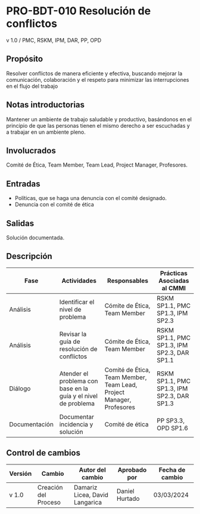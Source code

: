 # PRO-BDT-010 Resolución de conflictos

v 1.0 / PMC, RSKM, IPM, DAR, PP, OPD

## Propósito

Resolver conflictos de manera eficiente y efectiva, buscando mejorar la comunicación, colaboración y el respeto para minimizar las interrupciones en el flujo del trabajo

## Notas introductorias

Mantener un ambiente de trabajo saludable y productivo, basándonos en el principio de que las personas tienen el mismo derecho a ser escuchadas y a trabajar en un ambiente pleno.

## Involucrados

Comité de Ética, Team Member, Team Lead, Project Manager, Profesores.

## Entradas

- Políticas, que se haga una denuncia con el comité designado.
- Denuncia con el comité de ética

## Salidas

Solución documentada.

## Descripción

| Fase          | Actividades                                                    | Responsables                                                         | Prácticas Asociadas al CMMI                 |
| ------------- | -------------------------------------------------------------- | -------------------------------------------------------------------- | ------------------------------------------- |
| Análisis      | Identificar el nivel de problema                               | Cómite de Ética, Team Member                                         | RSKM SP1.1, PMC SP1.3, IPM SP2.3            |
| Análisis      | Revisar la guía de resolución de conflictos                    | Cómite de Ética, Team Member                                         | RSKM SP1.1, PMC SP1.3, IPM SP2.3, DAR SP1.1 |
| Diálogo       | Atender el problema con base en la guía y el nivel de problema | Comité de Ética, Team Member, Team Lead, Project Manager, Profesores | RSKM SP1.1, PMC SP1.3, IPM SP2.3, DAR SP1.3 |
| Documentación | Documentar incidencia y solución                               | Comité de ética                                                      | PP SP3.3, OPD SP1.6                         |

## Control de cambios

| Versión | Cambio               | Autor del cambio               | Aprobado por   | Fecha de cambio |
| ------- | -------------------- | ------------------------------ | -------------- | --------------- |
| v 1.0   | Creación del Proceso | Damariz Licea, David Langarica | Daniel Hurtado | 03/03/2024      |
